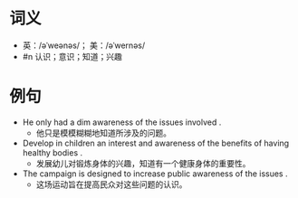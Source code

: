 # 词义
- 英：/əˈweənəs/； 美：/əˈwernəs/
- #n 认识；意识；知道；兴趣
# 例句
- He only had a dim awareness of the issues involved .
	- 他只是模模糊糊地知道所涉及的问题。
- Develop in children an interest and awareness of the benefits of having healthy bodies .
	- 发展幼儿对锻炼身体的兴趣，知道有一个健康身体的重要性。
- The campaign is designed to increase public awareness of the issues .
	- 这场运动旨在提高民众对这些问题的认识。

